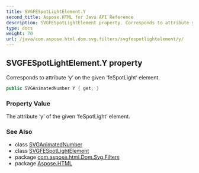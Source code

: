 ```yaml
---
title: SVGFESpotLightElement.Y
second_title: Aspose.HTML for Java API Reference
description: SVGFESpotLightElement property. Corresponds to attribute y on the given feSpotLight element
type: docs
weight: 70
url: /java/com.aspose.html.dom.svg.filters/svgfespotlightelement/y/
---
```

## SVGFESpotLightElement.Y property

Corresponds to attribute ‘y’ on the given ‘feSpotLight’ element.

```java
public SVGAnimatedNumber Y { get; }
```

### Property Value

The attribute ‘y’ of the given ‘feSpotLight’ element.

### See Also

* class [SVGAnimatedNumber](../../../com.aspose.html.dom.svg.datatypes/svganimatednumber/)
* class [SVGFESpotLightElement](../)
* package [com.aspose.html.Dom.Svg.Filters](../../svgfespotlightelement/)
* package [Aspose.HTML](../../../)

